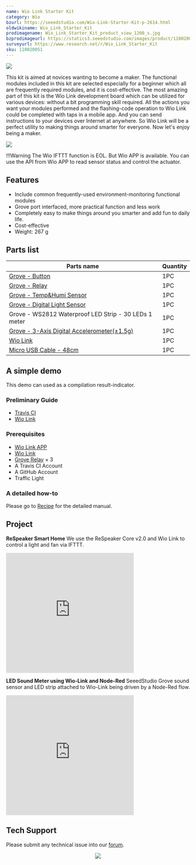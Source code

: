 ```yaml
---
name: Wio Link Starter Kit
category: Wio
bzurl: https://seeedstudio.com/Wio-Link-Starter-Kit-p-2614.html
oldwikiname: Wio_Link_Starter_Kit
prodimagename: Wio_Link_Starter_Kit_product_view_1200_s.jpg
bzprodimageurl: https://statics3.seeedstudio.com/images/product/110020051 1.jpg
surveyurl: https://www.research.net/r/Wio_Link_Starter_Kit
sku: 110020051
---
```


![](https://files.seeedstudio.com/wiki/Wio_Link_Starter_Kit/img/Wio_Link_Starter_Kit_product_view_1200_s.jpg)

This kit is aimed at novices wanting to become a maker. The functional modules included in this kit are selected especially for a beginner which all are frequently required modules, and it is cost-effective. The most amazing part of this kit is the Wio Link development board which can be utilized for various devices: without a bit programming skill required. All the actions you want your modules performed and the flashing-code operation to Wio Link could be completed with taps in a mobile app. And you can send instructions to your devices over Internet at anywhere. So Wio Link will be a perfect utility to making things around smarter for everyone. Now let's enjoy being a maker.

[![](https://files.seeedstudio.com/wiki/common/Get_One_Now_Banner.png)](https://www.seeedstudio.com/depot/Wio-Link-Starter-Kit-p-2614.html)

!!!Warning
     The Wio IFTTT function is EOL. But Wio APP is available. You can use the API from Wio APP to read sensor status and control the actuator. 

Features
--------

-   Include common frequently-used environment-monitoring functional modules
-   Grove port interfaced, more practical function and less work
-   Completely easy to make things around you smarter and add fun to daily life.
-   Cost-effective
-   Weight: 267 g

Parts list
----------

| Parts name                                                                                                           | Quantity |
|----------------------------------------------------------------------------------------------------------------------|----------|
| [Grove - Button](/Grove-Button)                                                                                      | 1PC     |
| [Grove - Relay](https://www.seeedstudio.com/depot/Grove-Relay-p-769.html)                                             | 1PC     |
| [Grove - Temp&Humi Sensor](https://www.seeedstudio.com/depot/Grove-TempHumi-Sensor-p-745.html?cPath=25_125)           | 1PC     |
| [Grove - Digital Light Sensor](https://www.seeedstudio.com/depot/Grove-Digital-Light-Sensor-p-1281.html?cPath=25_128) | 1PC     |
| Grove - WS2812 Waterproof LED Strip - 30 LEDs 1 meter                                                                | 1PC     |
| [Grove - 3-Axis Digital Accelerometer(±1.5g)](/Grove-3-Axis_Digital_Accelerometer-1.5g)                              | 1PC     |
| [Wio Link](/Wio_Link)                                                                                                | 1PC     |
| [Micro USB Cable - 48cm](https://www.seeedstudio.com/depot/Micro-USB-Cable-48cm-p-1475.html?cPath=98_100)             | 1PC     |

A simple demo
-------------

This demo can used as a compilation result-indicator.

### Preliminary Guide

-   [Travis CI](https://travis-ci.org/)
-   [Wio Link](/Wio_Link)

### Prerequisites

-   [Wio Link APP](https://www.kickstarter.com/projects/seeed/wio-link-3-steps-5-minutes-build-your-iot-applicat)
-   [Wio Link](/Wio_Link)
-   [Grove Relay](https://www.seeedstudio.com/depot/Grove-Relay-p-769.html?cPath=39_42) × 3
-   A Travis CI Account
-   A GitHub Account
-   Traffic Light

### A detailed how-to

Please go to [Recipe](https://www.seeedstudio.com/recipe/1068-traffic-light-indicates-travis-ci-compiled-results.html) for the detailed manual.

## Project

**ReSpeaker Smart Home** We use the ReSpeaker Core v2.0 and Wio Link to control a light and fan via IFTTT.

<iframe frameborder='0' height='327.5' scrolling='no' src='https://www.hackster.io/SeeedStudio/respeaker-smart-home-cfba70/embed' width='350'></iframe>

**LED Sound Meter using Wio-Link and Node-Red** SeeedStudio Grove sound sensor and LED strip attached to Wio-Link being driven by a Node-Red flow.

<iframe frameborder='0' height='327.5' scrolling='no' src='https://www.hackster.io/potnik/led-sound-meter-using-wio-link-and-node-red-259e02/embed' width='350'></iframe>

<!-- This Markdown file was created from https://www.seeedstudio.com/wiki/Wio_Link_Starter_Kit -->

## Tech Support
Please submit any technical issue into our [forum](https://forum.seeedstudio.com/). <br /><p style="text-align:center"><a href="https://www.seeedstudio.com/act-4.html?utm_source=wiki&utm_medium=wikibanner&utm_campaign=newproducts" target="_blank"><img src="https://files.seeedstudio.com/wiki/Wiki_Banner/new_product.jpg" /></a></p>